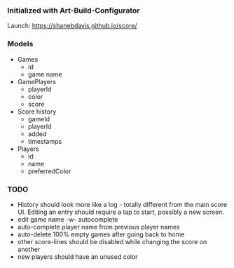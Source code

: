 ### Initialized with Art-Build-Configurator

Launch: https://shanebdavis.github.io/score/

### Models

- Games
  - id
  - game name
- GamePlayers
  - playerId
  - color
  - score
- Score history
  - gameId
  - playerId
  - added
  - timestamps
- Players
  - id
  - name
  - preferredColor

### TODO

* History should look more like a log - totally different from the main score UI. Editing an entry should require a tap to start, possibly a new screen.
* edit game name -w- autocomplete
* auto-complete player name from previous player names
* auto-delete 100% empty games after going back to home
* other score-lines should be disabled while changing the score on another
* new players should have an unused color